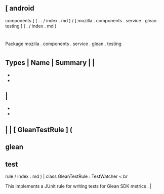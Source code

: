 [
android
-
components
]
(
.
.
/
index
.
md
)
/
[
mozilla
.
components
.
service
.
glean
.
testing
]
(
.
/
index
.
md
)
#
#
Package
mozilla
.
components
.
service
.
glean
.
testing
#
#
#
Types
|
Name
|
Summary
|
|
-
-
-
|
-
-
-
|
|
[
GleanTestRule
]
(
-
glean
-
test
-
rule
/
index
.
md
)
|
class
GleanTestRule
:
TestWatcher
<
br
>
This
implements
a
JUnit
rule
for
writing
tests
for
Glean
SDK
metrics
.
|
